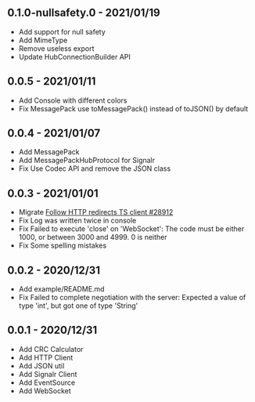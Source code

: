 ## 0.1.0-nullsafety.0 - 2021/01/19

- Add support for null safety
- Add MimeType
- Remove useless export
- Update HubConnectionBuilder API

## 0.0.5 - 2021/01/11

- Add Console with different colors
- Fix MessagePack use toMessagePack() instead of toJSON() by default

## 0.0.4 - 2021/01/07

- Add MessagePack
- Add MessagePackHubProtocol for Signalr
- Fix Use Codec API and remove the JSON class

## 0.0.3 - 2021/01/01

- Migrate [Follow HTTP redirects TS client #28912](https://github.com/dotnet/aspnetcore/pull/28912)
- Fix Log was written twice in console
- Fix Failed to execute 'close' on 'WebSocket': The code must be either 1000, or between 3000 and 4999. 0 is neither
- Fix Some spelling mistakes

## 0.0.2 - 2020/12/31

- Add example/README.md
- Fix Failed to complete negotiation with the server: Expected a value of type 'int', but got one of type 'String'

## 0.0.1 - 2020/12/31

- Add CRC Calculator
- Add HTTP Client
- Add JSON util
- Add Signalr Client
- Add EventSource
- Add WebSocket